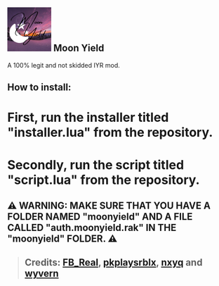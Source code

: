 ## <img src="mydevs-logo.png" alt="Moon Yield" height="100"> Moon Yield

A 100% legit and not skidded IYR mod.

## How to install:
# First, run the installer titled "installer.lua" from the repository.
# Secondly, run the script titled "script.lua" from the repository.
## ⚠ WARNING: MAKE SURE THAT YOU HAVE A FOLDER NAMED "moonyield" AND A FILE CALLED "auth.moonyield.rak" IN THE "moonyield" FOLDER. ⚠
> ## Credits: [FB_Real](https://github.com/fuckusfm), [pkplaysrblx](https://github.com/pkplaysrblx), [nxyq](https://github.com/nxyq) and [wyvern](https://github.com/wyvernexploits)
